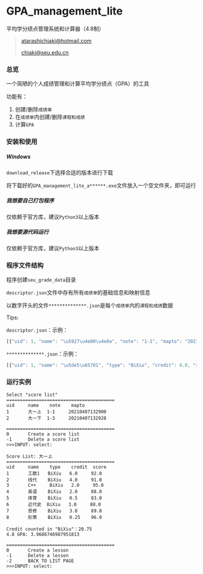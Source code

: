 # GPA_management_lite
平均学分绩点管理系统和计算器（4.8制）

> atarashichiaki@hotmail.com
>
> chiaki@seu.edu.cn

### 总览

一个简陋的个人成绩管理和计算平均学分绩点（GPA）的工具

功能有：

1. 创建/删除`成绩单`
2. 在`成绩单`内创建/删除`课程和成绩`
3. 计算`GPA`



### 安装和使用

##### Windows

`download_release`下选择合适的版本进行下载

将下载好的`GPA_management_lite_a******.exe`文件放入一个空文件夹，即可运行

##### 我想要自己打包程序

仅依赖于官方库，建议`Python3`以上版本

##### 我想要源代码运行

仅依赖于官方库，建议`Python3`以上版本



### 程序文件结构

程序创建`seu_grade_data`目录

`descriptor.json`文件中存有所有`成绩单`的基础信息和映射信息

以数字开头的文件`**************.json`是每个`成绩单`内的`课程和成绩`数据

Tips: 

`descriptor.json`：示例：

```javascript
[{"uid": 1, "name": "\u5927\u4e00\u4e0a", "note": "1-1", "mapto": "20210407132900"}, {"uid": 2, "name": "\u5927\u4e00\u4e0b", "note": "1-3", "mapto": "20210407132928"}]
```

`**************.json`：示例：

```javascript
[{"uid": 1, "name": "\u5de5\u65701", "type": "BiXiu", "credit": 6.0, "score": 92.0}, {"uid": 2, "name": "\u7ebf\u4ee3", "type": "BiXiu", "credit": 4.0, "score": 91.0}, {"uid": 3, "name": "C++", "type": "BiXiu", "credit": 2.0, "score": 95.0}, {"uid": 4, "name": "\u82f1\u8bed", "type": "BiXiu", "credit": 2.0, "score": 88.0}, {"uid": 5, "name": "\u4f53\u80b2", "type": "BiXiu", "credit": 0.5, "score": 83.0}, {"uid": 6, "name": "\u8fd1\u4ee3\u53f2", "type": "BiXiu", "credit": 3.0, "score": 88.0}, {"uid": 7, "name": "\u601d\u4fee", "type": "BiXiu", "credit": 3.0, "score": 89.0}, {"uid": 8, "name": "\u5f62\u7b56", "type": "BiXiu", "credit": 0.25, "score": 96.0}]
```

### 运行实例

```
Select "score list"
========================================
uid     name    note    mapto
1       大一上  1-1     20210407132900
2       大一下  1-3     20210407132928

========================================
0       Create a score list
-1      Delete a score list
>>>INPUT: select:
```

```
Score List: 大一上
========================================
uid     name    type    credit  score
1       工数1   BiXiu   6.0     92.0
2       线代    BiXiu   4.0     91.0
3       C++     BiXiu   2.0     95.0
4       英语    BiXiu   2.0     88.0
5       体育    BiXiu   0.5     83.0
6       近代史  BiXiu   3.0     88.0
7       思修    BiXiu   3.0     89.0
8       形策    BiXiu   0.25    96.0

Credit counted in "BiXiu"：20.75
4.8 GPA: 3.9686746987951813

========================================
0       Create a lesson
-1      Delete a lesson
-2      BACK TO LIST PAGE
>>>INPUT: select:
```

